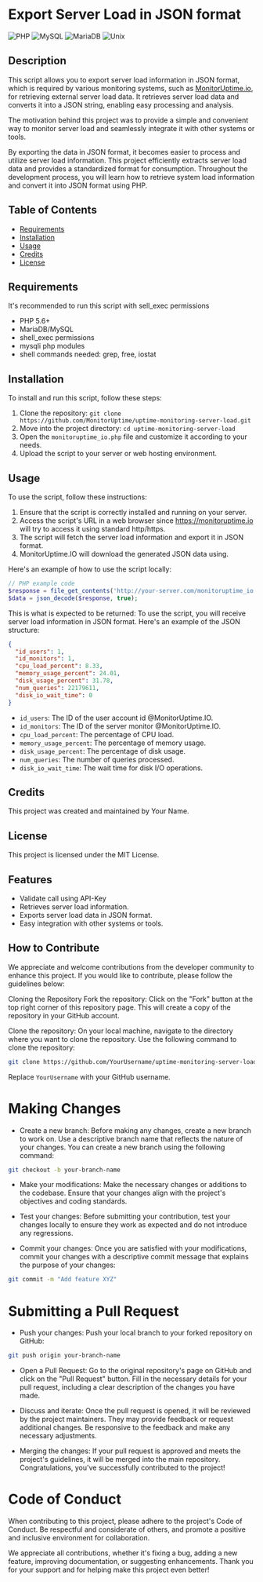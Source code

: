 # Export Server Load in JSON format
![PHP](https://img.shields.io/badge/language-PHP-blue)
![MySQL](https://img.shields.io/badge/database-MySQL-blue)
![MariaDB](https://img.shields.io/badge/database-MariaDB-blue)
![Unix](https://img.shields.io/badge/platform-Unix-green)

## Description
This script allows you to export server load information in JSON format, which is required by various monitoring systems, such as [MonitorUptime.io](https://monitoruptime.io/), for retrieving external server load data. It retrieves server load data and converts it into a JSON string, enabling easy processing and analysis.

The motivation behind this project was to provide a simple and convenient way to monitor server load and seamlessly integrate it with other systems or tools.

By exporting the data in JSON format, it becomes easier to process and utilize server load information. This project efficiently extracts server load data and provides a standardized format for consumption. Throughout the development process, you will learn how to retrieve system load information and convert it into JSON format using PHP.

## Table of Contents

- [Requirements](#requirements)
- [Installation](#installation)
- [Usage](#usage)
- [Credits](#credits)
- [License](#license)

## Requirements

It's recommended to run this script with sell_exec permissions

- PHP 5.6+
- MariaDB/MySQL
- shell_exec permissions
- mysqli php modules
- shell commands needed: grep, free, iostat

## Installation

To install and run this script, follow these steps:

1. Clone the repository: `git clone https://github.com/MonitorUptime/uptime-monitoring-server-load.git`
2. Move into the project directory: `cd uptime-monitoring-server-load`
3. Open the `monitoruptime_io.php` file and customize it according to your needs.
4. Upload the script to your server or web hosting environment.

## Usage

To use the script, follow these instructions:

1. Ensure that the script is correctly installed and running on your server.
2. Access the script's URL in a web browser since https://monitoruptime.io will try to access it using standard http/https.
3. The script will fetch the server load information and export it in JSON format.
4. MonitorUptime.IO will download the generated JSON data using.

Here's an example of how to use the script locally:

```php
// PHP example code
$response = file_get_contents('http://your-server.com/monitoruptime_io.php?api_key=your_api_key_here');
$data = json_decode($response, true);
```

This is what is expected to be returned:
To use the script, you will receive server load information in JSON format. Here's an example of the JSON structure:

```json
{
  "id_users": 1,
  "id_monitors": 1,
  "cpu_load_percent": 8.33,
  "memory_usage_percent": 24.01,
  "disk_usage_percent": 31.78,
  "num_queries": 22179611,
  "disk_io_wait_time": 0
}
```

- `id_users`: The ID of the user account id @MonitorUptime.IO.
- `id_monitors`: The ID of the server monitor @MonitorUptime.IO.
- `cpu_load_percent`: The percentage of CPU load.
- `memory_usage_percent`: The percentage of memory usage.
- `disk_usage_percent`: The percentage of disk usage.
- `num_queries`: The number of queries processed.
- `disk_io_wait_time`: The wait time for disk I/O operations.

## Credits
This project was created and maintained by Your Name.

## License
This project is licensed under the MIT License.

## Features

- Validate call using API-Key
- Retrieves server load information.
- Exports server load data in JSON format.
- Easy integration with other systems or tools.

## How to Contribute
We appreciate and welcome contributions from the developer community to enhance this project. If you would like to contribute, please follow the guidelines below:

Cloning the Repository
Fork the repository: Click on the "Fork" button at the top right corner of this repository page. This will create a copy of the repository in your GitHub account.

Clone the repository: On your local machine, navigate to the directory where you want to clone the repository. Use the following command to clone the repository:
```bash
git clone https://github.com/YourUsername/uptime-monitoring-server-load.git
``` 
Replace `YourUsername` with your GitHub username.

# Making Changes

- Create a new branch: Before making any changes, create a new branch to work on. Use a descriptive branch name that reflects the nature of your changes. You can create a new branch using the following command: 
```bash
git checkout -b your-branch-name
```

- Make your modifications: Make the necessary changes or additions to the codebase. Ensure that your changes align with the project's objectives and coding standards.

- Test your changes: Before submitting your contribution, test your changes locally to ensure they work as expected and do not introduce any regressions.

- Commit your changes: Once you are satisfied with your modifications, commit your changes with a descriptive commit message that explains the purpose of your changes:

```bash
git commit -m "Add feature XYZ"
```

# Submitting a Pull Request
- Push your changes: Push your local branch to your forked repository on GitHub:
```bash 
git push origin your-branch-name
```
- Open a Pull Request: Go to the original repository's page on GitHub and click on the "Pull Request" button. Fill in the necessary details for your pull request, including a clear description of the changes you have made.

- Discuss and iterate: Once the pull request is opened, it will be reviewed by the project maintainers. They may provide feedback or request additional changes. Be responsive to the feedback and make any necessary adjustments.

- Merging the changes: If your pull request is approved and meets the project's guidelines, it will be merged into the main repository. Congratulations, you've successfully contributed to the project!

# Code of Conduct
When contributing to this project, please adhere to the project's Code of Conduct. Be respectful and considerate of others, and promote a positive and inclusive environment for collaboration.

We appreciate all contributions, whether it's fixing a bug, adding a new feature, improving documentation, or suggesting enhancements. Thank you for your support and for helping make this project even better!
